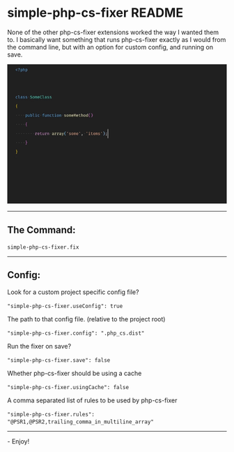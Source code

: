 # simple-php-cs-fixer README

None of the other php-cs-fixer extensions worked the way I wanted them to. I basically want something that runs php-cs-fixer exactly as I would from the command line, but with an option for custom config, and running on save.

![Demo Gif](demo.gif)

---

## The Command:
`simple-php-cs-fixer.fix`

---

## Config:

Look for a custom project specific config file?

`"simple-php-cs-fixer.useConfig": true`

The path to that config file. (relative to the project root)

`"simple-php-cs-fixer.config": ".php_cs.dist"`

Run the fixer on save?

`"simple-php-cs-fixer.save": false`

Whether php-cs-fixer should be using a cache

`"simple-php-cs-fixer.usingCache": false`

A comma separated list of rules to be used by php-cs-fixer

`"simple-php-cs-fixer.rules": "@PSR1,@PSR2,trailing_comma_in_multiline_array"`

---

\- Enjoy!
